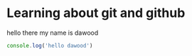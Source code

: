 # Learning about git and github

hello there my name is dawood

```javascript
console.log('hello dawood')